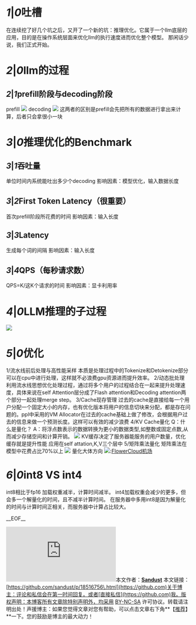 
# ***1***\|***0*****吐槽**


在连续挖了好几个坑之后，又开了一个新的坑：推理优化。它属于一个llm底层的应用，目的是在操作系统层面来优化llm的执行速度进而优化整个模型。
那闲话少说，我们正式开始。


# ***2***\|***0*****llm的过程**


## ***2***\|***1*****prefill阶段与decoding阶段**


prefill
[![](https://img2024.cnblogs.com/blog/2517174/202410/2517174-20241030224752488-799321593.png)](https://img2024.cnblogs.com/blog/2517174/202410/2517174-20241030224752488-799321593.png)
decoding
[![](https://img2024.cnblogs.com/blog/2517174/202410/2517174-20241030224816922-1076394353.png)](https://img2024.cnblogs.com/blog/2517174/202410/2517174-20241030224816922-1076394353.png)
这两者的区别是prefill会先把所有的数据进行拿出来计算，后者只会拿很小一块


# ***3***\|***0*****推理优化的Benchmark**


## ***3***\|***1*****吞吐量**


单位时间内系统能吐出多少个decoding
影响因素：模型优化，输入数据长度


## ***3***\|***2*****First Token Latency（很重要）**


首次prefill阶段所花费的时间
影响因素：输入长度


## ***3***\|***3*****Latency**


生成每个词的间隔
影响因素：输入长度


## ***3***\|***4*****QPS（每秒请求数）**


QPS\=K/这K个请求的时间
影响因素：显卡利用率


# ***4***\|***0*****LLM推理的子过程**


[![](https://img2024.cnblogs.com/blog/2517174/202410/2517174-20241030230349056-1242182033.png)](https://img2024.cnblogs.com/blog/2517174/202410/2517174-20241030230349056-1242182033.png)


# ***5***\|***0*****优化**


1/流水线前后处理与高性能采样
本质是处理过程中的Tokenize和Detokenize部分可以在cpu中进行处理，这样就不必浪费gpu资源进而提升效率。
2/动态批处理
利用流水线思想优化处理过程，通过将多个用户的过程结合在一起来提升处理速度，具体来说在self Attention层分成了Flash attention和Decoding attention两个部分一起处理merge step。
3/Cache现存管理
过去的cache是直接给每一个用户分配一个固定大小的内存，也有优化版本将用户的信息切块来分配，都是存在问题的。ppl中采用的VM Allocator在过去的cache基础上做了修改，会根据用户过去的信息来做一个预测长度。这样可以有效的减少浪费
4/KV Cache量化
Q：什么是量化？
A：将浮点数表示的数据转换为更小的数据类型,如整数或固定点数,从而减少存储空间和计算开销。
[![](https://img2024.cnblogs.com/blog/2517174/202410/2517174-20241031234400004-1595005790.png)](https://img2024.cnblogs.com/blog/2517174/202410/2517174-20241031234400004-1595005790.png)
KV缓存决定了服务器能服务的用户数量，优化缓存就是提升性能
应用在self attation,K,V三个层中
5/矩阵乘法量化
矩阵乘法在模型中花费占比70%以上
[![](https://img2024.cnblogs.com/blog/2517174/202411/2517174-20241101200651236-993497515.png)](https://img2024.cnblogs.com/blog/2517174/202411/2517174-20241101200651236-993497515.png)
量化大体方向
[![](https://img2024.cnblogs.com/blog/2517174/202411/2517174-20241101213713824-1795872657.png)](https://img2024.cnblogs.com/blog/2517174/202411/2517174-20241101213713824-1795872657.png):[FlowerCloud机场](https://hanlianfangzhi.com)


# ***6***\|***0*****int8 VS int4**


int8相比于fp16 加载权重减半，计算时间减半。
int4加载权重会减少的更多，但会多一个解量化的时间，且不减半计算时间。
在服务器中多用int8是因为解量化的时间与计算时间正相关，而服务器中计算占比较大。


\_\_EOF\_\_

![](https://github.com/sandust/gallery/image/499892.html)本文作者：**[Sandust](https://github.com)** 本文链接：[https://github.com/sandust/p/18516756\.html](https://github.com)关于博主：评论和私信会在第一时间回复。或者[直接私信](https://github.com)我。版权声明：本博客所有文章除特别声明外，均采用 [BY\-NC\-SA](https://github.com "BY-NC-SA") 许可协议。转载请注明出处！声援博主：如果您觉得文章对您有帮助，可以点击文章右下角**【[推荐](javascript:void(0);)】**一下。您的鼓励是博主的最大动力！
